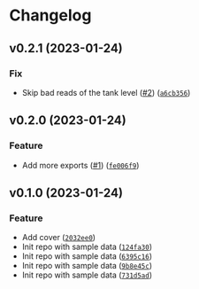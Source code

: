 # Changelog

<!--next-version-placeholder-->

## v0.2.1 (2023-01-24)
### Fix
* Skip bad reads of the tank level ([#2](https://github.com/Bluetooth-Devices/mopeka-iot-ble/issues/2)) ([`a6cb356`](https://github.com/Bluetooth-Devices/mopeka-iot-ble/commit/a6cb356a8aec85d178e1092dae3e274394d6b0d0))

## v0.2.0 (2023-01-24)
### Feature
* Add more exports ([#1](https://github.com/Bluetooth-Devices/mopeka-iot-ble/issues/1)) ([`fe006f9`](https://github.com/Bluetooth-Devices/mopeka-iot-ble/commit/fe006f910ffe366c3f04cad09b83525d0c6399e4))

## v0.1.0 (2023-01-24)
### Feature
* Add cover ([`2032ee0`](https://github.com/Bluetooth-Devices/mopeka-iot-ble/commit/2032ee0993990d789b7efb831592b6c3b9ad8fc3))
* Init repo with sample data ([`124fa30`](https://github.com/Bluetooth-Devices/mopeka-iot-ble/commit/124fa30e0077ad1de26a8b128712345e17640028))
* Init repo with sample data ([`6395c16`](https://github.com/Bluetooth-Devices/mopeka-iot-ble/commit/6395c1621ac0bee757d3ffe4c28c71d9bbb347dd))
* Init repo with sample data ([`9b8e45c`](https://github.com/Bluetooth-Devices/mopeka-iot-ble/commit/9b8e45cff936b5e0fc4bc054511aede521a75985))
* Init repo with sample data ([`731d5ad`](https://github.com/Bluetooth-Devices/mopeka-iot-ble/commit/731d5ad7ffb715f9f63804c8be760836230d795c))
